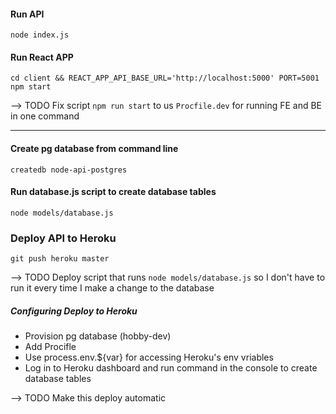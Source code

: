 #### Run API
```
node index.js
```

#### Run React APP
```
cd client && REACT_APP_API_BASE_URL='http://localhost:5000' PORT=5001 npm start
```

--> TODO Fix script `npm run start` to us `Procfile.dev` for running FE and BE in one command

---

#### Create pg database from command line
```
createdb node-api-postgres
```

#### Run database.js script to create database tables
```
node models/database.js
```

### Deploy API to Heroku
```
git push heroku master
```

--> TODO Deploy script that runs `node models/database.js` so I don't have to run it every time I make a change to the database

##### Configuring Deploy to Heroku

* Provision pg database (hobby-dev)
* Add Procifle
* Use process.env.${var} for accessing Heroku's env vriables
* Log in to Heroku dashboard and run command in the console to create database tables 

--> TODO Make this deploy automatic